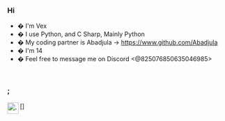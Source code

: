 ### Hi

- � I'm Vex
- � I use Python, and C Sharp, Mainly Python
- � My coding partner is Abadjula -> https://www.github.com/Abadjula
- � I'm 14
- � Feel free to message me on Discord <@825076850635046985>

<br />

### ;

[<img align="left" alt="." width=26px src="https://cdn.discordapp.com/attachments/825093024988004393/874912573345116170/514f93b66b3d4fc2b681d18be233e175.png" />]
